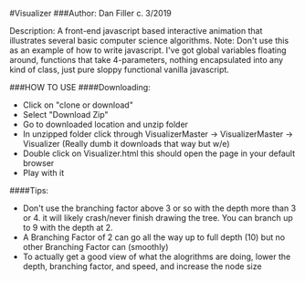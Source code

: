 #Visualizer
###Author: Dan Filler c. 3/2019

Description: A front-end javascript based interactive animation that illustrates several basic computer science algorithms. 
Note: Don't use this as an example of how to write javascript. I've got global variables floating around, functions that take 4-parameters, nothing encapsulated into any kind of class, just pure sloppy functional vanilla javascript.

###HOW TO USE
####Downloading:
* Click on "clone or download"
* Select "Download Zip"
* Go to downloaded location and unzip folder
* In unzipped folder click through VisualizerMaster -> VisualizerMaster -> Visualizer (Really dumb it downloads that way but w/e)
* Double click on Visualizer.html this should open the page in your default browser
* Play with it

####Tips:
* Don't use the branching factor above 3 or so with the depth more than 3 or 4. it will likely crash/never finish drawing the tree. You can branch up to 9 with the depth at 2.
* A Branching Factor of 2 can go all the way up to full depth (10) but no other Branching Factor can (smoothly)
* To actually get a good view of what the alogrithms are doing, lower the depth, branching factor, and speed, and increase the node size
